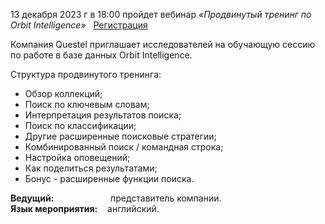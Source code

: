 13 декабря 2023 г в 18:00 пройдет вебинар
_«Продвинутый тренинг по Orbit Intelligence»_   [Регистрация](https://register.gotowebinar.com/register/3799609151089455189)

Компания Questel приглашает исследователей на обучающую сессию по работе в базе данных Orbit Intelligence.

Структура продвинутого тренинга:
*   Обзор коллекций;
*   Поиск по ключевым словам;
*   Интерпретация результатов поиска;
*   Поиск по классификации;
*   Другие расширенные поисковые стратегии;
*   Комбинированный поиск / командная строка;
*   Настройка оповещений;
*   Как поделиться результатами;
*   Бонус - расширенные функции поиска.

**Ведущий:**                       представитель компании.
\
**Язык мероприятия:**    английский.
